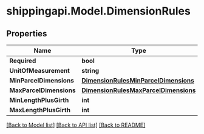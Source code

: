 
# shippingapi.Model.DimensionRules

## Properties

Name | Type | Description | Notes
------------ | ------------- | ------------- | -------------
**Required** | **bool** |  | [optional] 
**UnitOfMeasurement** | **string** |  | [optional] 
**MinParcelDimensions** | [**DimensionRulesMinParcelDimensions**](DimensionRulesMinParcelDimensions.md) |  | [optional] 
**MaxParcelDimensions** | [**DimensionRulesMaxParcelDimensions**](DimensionRulesMaxParcelDimensions.md) |  | [optional] 
**MinLengthPlusGirth** | **int** |  | [optional] 
**MaxLengthPlusGirth** | **int** |  | [optional] 

[[Back to Model list]](../README.md#documentation-for-models)
[[Back to API list]](../README.md#documentation-for-api-endpoints)
[[Back to README]](../README.md)

